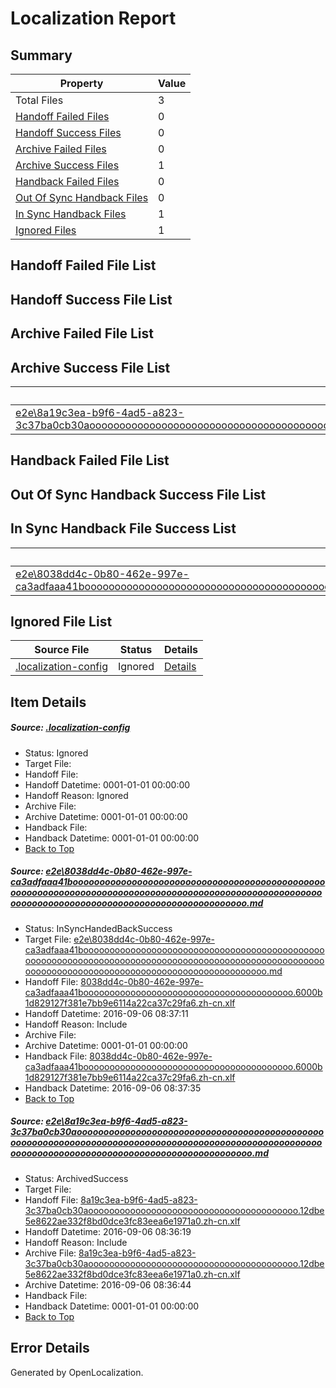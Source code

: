 # <a name='report-top'></a> Localization Report

## Summary
 Property | Value 
 -------- | ----- 
 Total Files | 3
[ Handoff Failed Files ](#handoff-failed-list)| 0
[ Handoff Success Files ](#handoff-success-list)| 0
[ Archive Failed Files ](#archive-failed-list)| 0
[ Archive Success Files ](#archive-success-list)| 1
[ Handback Failed Files ](#handback-failed-list)| 0
[ Out Of Sync Handback Files ](#outofsync-handback-success-list)| 0
[ In Sync Handback Files ](#insync-handback-success-list)| 1
[ Ignored Files ](#ignored-list)| 1

## <a name='handoff-failed-list'></a> Handoff Failed File List

## <a name='handoff-success-list'></a> Handoff Success File List

## <a name='archive-failed-list'></a> Archive Failed File List

## <a name='archive-success-list'></a> Archive Success File List
 Source File | Status | Details 
 ----------- | ------ | ------- 
 [e2e\8a19c3ea-b9f6-4ad5-a823-3c37ba0cb30aooooooooooooooooooooooooooooooooooooooooooooooooooooooooooooooooooooooooooooooooooooooooooooooooooooooooooooooooooooooooooooooooooooooooooooooooooooo.md](https://github.com/OpenLocalizationTestOrg/ol-test0/blob/35803a40122c88fa8f32e3b997035c7d6d5cd86d/e2e/8a19c3ea-b9f6-4ad5-a823-3c37ba0cb30aooooooooooooooooooooooooooooooooooooooooooooooooooooooooooooooooooooooooooooooooooooooooooooooooooooooooooooooooooooooooooooooooooooooooooooooooooooo.md) | ArchivedSuccess | [Details](#c8f5628595bfe45a05d564a53131e8b26f5d03bf2)

## <a name='handback-failed-list'></a> Handback Failed File List

## <a name='outofsync-handback-success-list'></a> Out Of Sync Handback Success File List

## <a name='insync-handback-success-list'></a> In Sync Handback File Success List
 Source File | Status | Details 
 ----------- | ------ | ------- 
 [e2e\8038dd4c-0b80-462e-997e-ca3adfaaa41booooooooooooooooooooooooooooooooooooooooooooooooooooooooooooooooooooooooooooooooooooooooooooooooooooooooooooooooooooooooooooooooooooooooooooooooooooo.md](https://github.com/OpenLocalizationTestOrg/ol-test0/blob/76aee0363a4a0d7f6786b15b127ce272071c28a1/e2e/8038dd4c-0b80-462e-997e-ca3adfaaa41booooooooooooooooooooooooooooooooooooooooooooooooooooooooooooooooooooooooooooooooooooooooooooooooooooooooooooooooooooooooooooooooooooooooooooooooooooo.md) | InSyncHandedBackSuccess | [Details](#f10010c636de759f75d442c9cff87ecff5939c6e1)

## <a name='ignored-list'></a> Ignored File List
 Source File | Status | Details 
 ----------- | ------ | ------- 
 [.localization-config](https://github.com/OpenLocalizationTestOrg/ol-test0/blob/76aee0363a4a0d7f6786b15b127ce272071c28a1/.localization-config) | Ignored | [Details](#3d4f252ac210baf56311d7e97dcc2db10974dbd20)

## Item Details
##### <a name='3d4f252ac210baf56311d7e97dcc2db10974dbd20'></a> Source: [.localization-config](https://github.com/OpenLocalizationTestOrg/ol-test0/blob/76aee0363a4a0d7f6786b15b127ce272071c28a1/.localization-config)
* Status: Ignored
* Target File: 
* Handoff File: 
* Handoff Datetime: 0001-01-01 00:00:00
* Handoff Reason: Ignored
* Archive File: 
* Archive Datetime: 0001-01-01 00:00:00
* Handback File: 
* Handback Datetime: 0001-01-01 00:00:00
* [Back to Top](#report-top)

##### <a name='f10010c636de759f75d442c9cff87ecff5939c6e1'></a> Source: [e2e\8038dd4c-0b80-462e-997e-ca3adfaaa41booooooooooooooooooooooooooooooooooooooooooooooooooooooooooooooooooooooooooooooooooooooooooooooooooooooooooooooooooooooooooooooooooooooooooooooooooooo.md](https://github.com/OpenLocalizationTestOrg/ol-test0/blob/76aee0363a4a0d7f6786b15b127ce272071c28a1/e2e/8038dd4c-0b80-462e-997e-ca3adfaaa41booooooooooooooooooooooooooooooooooooooooooooooooooooooooooooooooooooooooooooooooooooooooooooooooooooooooooooooooooooooooooooooooooooooooooooooooooooo.md)
* Status: InSyncHandedBackSuccess
* Target File: [e2e\8038dd4c-0b80-462e-997e-ca3adfaaa41booooooooooooooooooooooooooooooooooooooooooooooooooooooooooooooooooooooooooooooooooooooooooooooooooooooooooooooooooooooooooooooooooooooooooooooooooooo.md](https://github.com/OpenLocalizationTestOrg/ol-test0-zhcn/blob/e140bf7336b918b4f1a0799ec00c7c9e8c2c21f4/e2e/8038dd4c-0b80-462e-997e-ca3adfaaa41booooooooooooooooooooooooooooooooooooooooooooooooooooooooooooooooooooooooooooooooooooooooooooooooooooooooooooooooooooooooooooooooooooooooooooooooooooo.md)
* Handoff File: [8038dd4c-0b80-462e-997e-ca3adfaaa41boooooooooooooooooooooooooooooooooooooooo.6000b1d829127f381e7bb9e6114a22ca37c29fa6.zh-cn.xlf](https://github.com/OpenLocalizationTestOrg/ol-test0-handoff/blob/df5bb605f4c4de1bce03856e3befbda6322ca7f5/ol-handoff/OpenLocalizationTestOrg/ol-test0-zhcn/ci/ht/8038dd4c-0b80-462e-997e-ca3adfaaa41boooooooooooooooooooooooooooooooooooooooo.6000b1d829127f381e7bb9e6114a22ca37c29fa6.zh-cn.xlf)
* Handoff Datetime: 2016-09-06 08:37:11
* Handoff Reason: Include
* Archive File: 
* Archive Datetime: 0001-01-01 00:00:00
* Handback File: [8038dd4c-0b80-462e-997e-ca3adfaaa41boooooooooooooooooooooooooooooooooooooooo.6000b1d829127f381e7bb9e6114a22ca37c29fa6.zh-cn.xlf](https://github.com/OpenLocalizationTestOrg/ol-test0-handback/blob/e1ba3302675d027355f13ac11e47d6ef100d91d0/ol-handback/OpenLocalizationTestOrg/ol-test0-zhcn/ci/ht/8038dd4c-0b80-462e-997e-ca3adfaaa41boooooooooooooooooooooooooooooooooooooooo.6000b1d829127f381e7bb9e6114a22ca37c29fa6.zh-cn.xlf)
* Handback Datetime: 2016-09-06 08:37:35
* [Back to Top](#report-top)

##### <a name='c8f5628595bfe45a05d564a53131e8b26f5d03bf2'></a> Source: [e2e\8a19c3ea-b9f6-4ad5-a823-3c37ba0cb30aooooooooooooooooooooooooooooooooooooooooooooooooooooooooooooooooooooooooooooooooooooooooooooooooooooooooooooooooooooooooooooooooooooooooooooooooooooo.md](https://github.com/OpenLocalizationTestOrg/ol-test0/blob/35803a40122c88fa8f32e3b997035c7d6d5cd86d/e2e/8a19c3ea-b9f6-4ad5-a823-3c37ba0cb30aooooooooooooooooooooooooooooooooooooooooooooooooooooooooooooooooooooooooooooooooooooooooooooooooooooooooooooooooooooooooooooooooooooooooooooooooooooo.md)
* Status: ArchivedSuccess
* Target File: 
* Handoff File: [8a19c3ea-b9f6-4ad5-a823-3c37ba0cb30aoooooooooooooooooooooooooooooooooooooooo.12dbe5e8622ae332f8bd0dce3fc83eea6e1971a0.zh-cn.xlf](https://github.com/OpenLocalizationTestOrg/ol-test0-handoff/blob/257d54ee6387740d5b813633218222699058ebfd/ol-handoff/OpenLocalizationTestOrg/ol-test0-zhcn/ci/ht/8a19c3ea-b9f6-4ad5-a823-3c37ba0cb30aoooooooooooooooooooooooooooooooooooooooo.12dbe5e8622ae332f8bd0dce3fc83eea6e1971a0.zh-cn.xlf)
* Handoff Datetime: 2016-09-06 08:36:19
* Handoff Reason: Include
* Archive File: [8a19c3ea-b9f6-4ad5-a823-3c37ba0cb30aoooooooooooooooooooooooooooooooooooooooo.12dbe5e8622ae332f8bd0dce3fc83eea6e1971a0.zh-cn.xlf](https://github.com/OpenLocalizationTestOrg/ol-test0-handoff/blob/8379604bc2036e9f679d4bddd8bfeadf792302c3/ol-archive/OpenLocalizationTestOrg/ol-test0-zhcn/ci/ht/8a19c3ea-b9f6-4ad5-a823-3c37ba0cb30aoooooooooooooooooooooooooooooooooooooooo.12dbe5e8622ae332f8bd0dce3fc83eea6e1971a0.zh-cn.xlf)
* Archive Datetime: 2016-09-06 08:36:44
* Handback File: 
* Handback Datetime: 0001-01-01 00:00:00
* [Back to Top](#report-top)


## Error Details

Generated by OpenLocalization.
